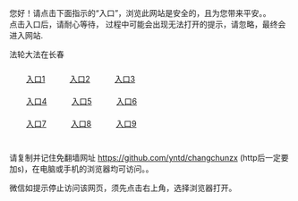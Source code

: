 您好！请点击下面指示的“入口”，浏览此网站是安全的，且为您带来平安。。 <br/>
点击入口后，请耐心等待， 过程中可能会出现无法打开的提示，请忽略，最终会进入网站. </br>

法轮大法在长春<br/>
<div style="padding:10px"><a style="margin:20px" target="_blank" href="https://d3jsjl3hhvf8gk.cloudfront.net/2Qpsp?spoepjj" id="ccLink1" rel="nofollow">入口1</a> <a target="_blank" style="margin:20px" href="https://d2xtnvzv0p2yhf.cloudfront.net/2Qpsp?hagjp" id="ccLink2" rel="nofollow">入口2</a> <a style="margin:20px" target="_blank" href="https://d2vkn1q5qtbxoa.cloudfront.net/2Qpsp?haaggzw" id="ccLink3" rel="nofollow">入口3</a></div>

<div style="padding:10px" ><a style="margin:20px" target="_blank" href="https://d3jsjl3hhvf8gk.cloudfront.net/2Qpsp?spoepjj" id="ccLink4" rel="nofollow">入口4</a> <a style="margin:20px" href="https://d2xtnvzv0p2yhf.cloudfront.net/2Qpsp?hagjp" target="_blank" id="ccLink5" rel="nofollow">入口5</a> <a style="margin:20px" href="https://d2vkn1q5qtbxoa.cloudfront.net/2Qpsp?haaggzw" target="_blank" id="ccLink6" rel="nofollow">入口6</a></div>

<div style="padding:10px"><a style="margin:20px" target="_blank" href="https://d3jsjl3hhvf8gk.cloudfront.net/2Qpsp?spoepjj" id="ccLink7" rel="nofollow">入口7</a> <a style="margin:20px" href="https://d2xtnvzv0p2yhf.cloudfront.net/2Qpsp?hagjp" target="_blank" id="ccLink8" rel="nofollow">入口8</a> <a style="margin:20px" target="_blank" href="https://d2vkn1q5qtbxoa.cloudfront.net/2Qpsp?haaggzw" id="ccLink9" rel="nofollow">入口9</a></div>

<br/>



请复制并记住免翻墙网址 https://github.com/yntd/changchunzx (http后一定要加s)，在电脑或手机的浏览器均可访问。。<br/>

微信如提示停止访问该网页，须先点击右上角，选择浏览器打开。
